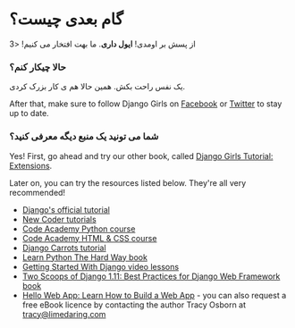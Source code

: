 # گام بعدی چیست؟

از پسش بر اومدی! **ایول داری**. ما بهت افتخار می کنیم! <3

### حالا چیکار کنم؟

یک نفس راحت بکش. همین حالا هم ی کار بزرک کردی.

After that, make sure to follow Django Girls on [Facebook](http://facebook.com/djangogirls) or [Twitter](https://twitter.com/djangogirls) to stay up to date.

### شما می تونید یک منبع دیگه معرفی کنید؟

Yes! First, go ahead and try our other book, called [Django Girls Tutorial: Extensions](https://djangogirls.gitbooks.io/django-girls-tutorial-extensions/content/).

Later on, you can try the resources listed below. They're all very recommended!

- [Django's official tutorial](https://docs.djangoproject.com/en/1.11/intro/tutorial01/)
- [New Coder tutorials](http://newcoder.io/tutorials/)
- [Code Academy Python course](https://www.codecademy.com/en/tracks/python)
- [Code Academy HTML & CSS course](https://www.codecademy.com/tracks/web)
- [Django Carrots tutorial](https://github.com/ggcarrots/django-carrots)
- [Learn Python The Hard Way book](http://learnpythonthehardway.org/book/)
- [Getting Started With Django video lessons](http://www.gettingstartedwithdjango.com/)
- [Two Scoops of Django 1.11: Best Practices for Django Web Framework book](https://www.twoscoopspress.com/products/two-scoops-of-django-1-11)
- [Hello Web App: Learn How to Build a Web App](https://hellowebapp.com/) - you can also request a free eBook licence by contacting the author Tracy Osborn at <tracy@limedaring.com>